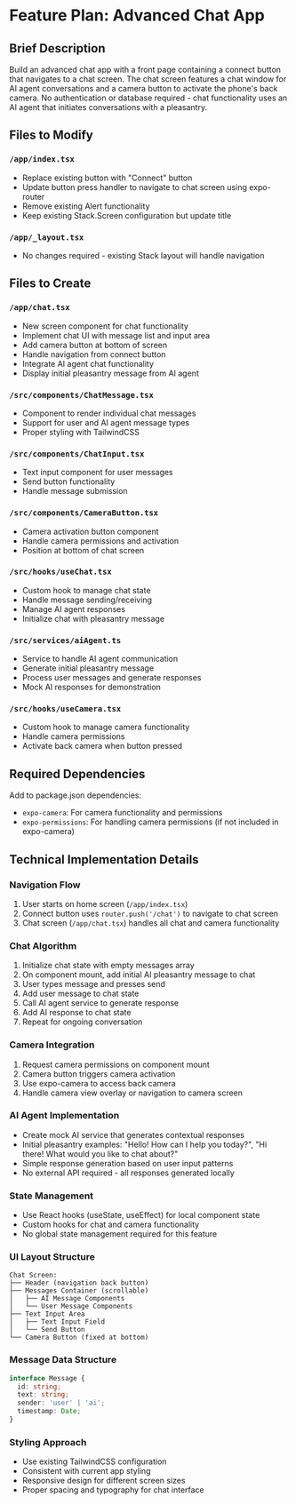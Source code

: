 # Feature Plan: Advanced Chat App

## Brief Description
Build an advanced chat app with a front page containing a connect button that navigates to a chat screen. The chat screen features a chat window for AI agent conversations and a camera button to activate the phone's back camera. No authentication or database required - chat functionality uses an AI agent that initiates conversations with a pleasantry.

## Files to Modify

### `/app/index.tsx`
- Replace existing button with "Connect" button
- Update button press handler to navigate to chat screen using expo-router
- Remove existing Alert functionality
- Keep existing Stack.Screen configuration but update title

### `/app/_layout.tsx`
- No changes required - existing Stack layout will handle navigation

## Files to Create

### `/app/chat.tsx`
- New screen component for chat functionality
- Implement chat UI with message list and input area
- Add camera button at bottom of screen
- Handle navigation from connect button
- Integrate AI agent chat functionality
- Display initial pleasantry message from AI agent

### `/src/components/ChatMessage.tsx`
- Component to render individual chat messages
- Support for user and AI agent message types
- Proper styling with TailwindCSS

### `/src/components/ChatInput.tsx`
- Text input component for user messages
- Send button functionality
- Handle message submission

### `/src/components/CameraButton.tsx`
- Camera activation button component
- Handle camera permissions and activation
- Position at bottom of chat screen

### `/src/hooks/useChat.tsx`
- Custom hook to manage chat state
- Handle message sending/receiving
- Manage AI agent responses
- Initialize chat with pleasantry message

### `/src/services/aiAgent.ts`
- Service to handle AI agent communication
- Generate initial pleasantry message
- Process user messages and generate responses
- Mock AI responses for demonstration

### `/src/hooks/useCamera.tsx`
- Custom hook to manage camera functionality
- Handle camera permissions
- Activate back camera when button pressed

## Required Dependencies
Add to package.json dependencies:
- `expo-camera`: For camera functionality and permissions
- `expo-permissions`: For handling camera permissions (if not included in expo-camera)

## Technical Implementation Details

### Navigation Flow
1. User starts on home screen (`/app/index.tsx`)
2. Connect button uses `router.push('/chat')` to navigate to chat screen
3. Chat screen (`/app/chat.tsx`) handles all chat and camera functionality

### Chat Algorithm
1. Initialize chat state with empty messages array
2. On component mount, add initial AI pleasantry message to chat
3. User types message and presses send
4. Add user message to chat state
5. Call AI agent service to generate response
6. Add AI response to chat state
7. Repeat for ongoing conversation

### Camera Integration
1. Request camera permissions on component mount
2. Camera button triggers camera activation
3. Use expo-camera to access back camera
4. Handle camera view overlay or navigation to camera screen

### AI Agent Implementation
- Create mock AI service that generates contextual responses
- Initial pleasantry examples: "Hello! How can I help you today?", "Hi there! What would you like to chat about?"
- Simple response generation based on user input patterns
- No external API required - all responses generated locally

### State Management
- Use React hooks (useState, useEffect) for local component state
- Custom hooks for chat and camera functionality
- No global state management required for this feature

### UI Layout Structure
```
Chat Screen:
├── Header (navigation back button)
├── Messages Container (scrollable)
│   ├── AI Message Components
│   └── User Message Components
├── Text Input Area
│   ├── Text Input Field
│   └── Send Button
└── Camera Button (fixed at bottom)
```

### Message Data Structure
```typescript
interface Message {
  id: string;
  text: string;
  sender: 'user' | 'ai';
  timestamp: Date;
}
```

### Styling Approach
- Use existing TailwindCSS configuration
- Consistent with current app styling
- Responsive design for different screen sizes
- Proper spacing and typography for chat interface
